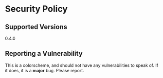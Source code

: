 # Security Policy

## Supported Versions

0.4.0

## Reporting a Vulnerability

This is a colorscheme, and should not have any vulnerabilities to speak of. If it does, it is a **major** bug. Please report.
